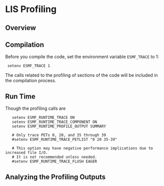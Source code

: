 # LIS Profiling

## Overview



## Compilation

Before you compile the code, set the environment variable `ESMF_TRACE` to 1:

     setenv ESMF_TRACE 1

The calls related to the profiling of sections of the code will be included in the compilation process.

## Run Time

Though the profiling calls are 

       setenv ESMF_RUNTIME_TRACE ON
       setenv ESMF_RUNTIME_TRACE_COMPONENT ON
       setenv ESMF_RUNTIME_PROFILE_OUTPUT SUMMARY
       
       # Only trace PETs 0, 20, and 35 through 39
       #setenv ESMF_RUNTIME_TRACE_PETLIST "0 20 35-39"
       
       # This option may have negative performance implications due to increased file I/O.
       # It is not recommended unless needed.
       #setenv ESMF_RUNTIME_TRACE_FLUSH EAGER


## Analyzing the Profiling Outputs


